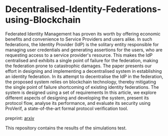 # Decentralised-Identity-Federations-using-Blockchain

Federated Identity Management has proven its worth by offering economic benefits and convenience to Service Providers and users alike. In such federations, the Identity Provider (IdP) is the solitary entity responsible for managing user credentials and generating assertions for the users, who are requesting access to a service provider's resource. This makes the IdP centralised and exhibits a single point of failure for the federation, making the federation prone to catastrophic damages. The paper presents our effort in designing and implementing a decentralised system in establishing an identity federation. In its attempt to decentralise the IdP in the federation, the proposed system relies on blockchain technology, thereby mitigating the single point of failure shortcoming of existing identity federations. The system is designed using a set of requirements In this article, we explore different aspects of designing and developing the system, present its protocol flow, analyse its performance, and evaluate its security using ProVerif, a state-of-the-art formal protocol verification tool.

preprint: [arxiv](https://arxiv.org/abs/2305.00315)

This repository contains the results of the simulations test.